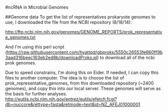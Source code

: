 #ncRNA in Microbial Genomes

##Genome data
To get the list of representatives prokaryote genomes to use, I downloaded the file from the NCBI repository (8/18/14):

http://ftp.ncbi.nlm.nih.gov/genomes/GENOME_REPORTS/prok_representative_genomes.txt

And I'm using this perl script (https://raw.githubusercontent.com/hyattpd/gbproks/5550c26553fe660ff9b3aad316beec163eb2ed8b/downloadProks.pl) to download all of the ncbi prok genomes. 

Due to speed constrains, I'm doing this on Eider. If needed, I can copy this files to another computer. The idea is to choose the list of prok_representative_genomes, from this downloaded repository (~2400 genomes), and copy this into our local server. These genomes will serve as the basis for further analyses.
http://eutils.ncbi.nlm.nih.gov/entrez/eutils/efetch.fcgi?db=nuccore&rettype=fasta&retmode=text&id=NZ_AFEJ01000001



